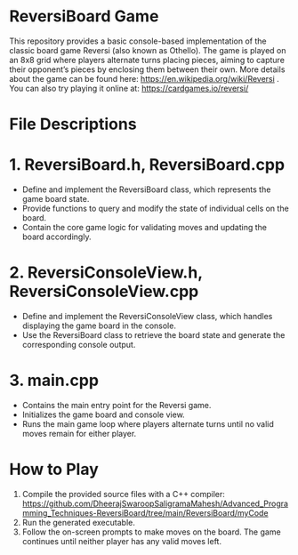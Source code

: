 # ReversiBoard Game
This repository provides a basic console-based implementation of the classic board game Reversi (also known as Othello). The game is played on an 8x8 grid where players alternate turns placing pieces, aiming to capture their opponent’s pieces by enclosing them between their own. More details about the game can be found here: https://en.wikipedia.org/wiki/Reversi
. You can also try playing it online at: https://cardgames.io/reversi/

# File Descriptions
# 1. ReversiBoard.h, ReversiBoard.cpp
- Define and implement the ReversiBoard class, which represents the game board state.
- Provide functions to query and modify the state of individual cells on the board.
- Contain the core game logic for validating moves and updating the board accordingly.

# 2. ReversiConsoleView.h, ReversiConsoleView.cpp
- Define and implement the ReversiConsoleView class, which handles displaying the game board in the console.
- Use the ReversiBoard class to retrieve the board state and generate the corresponding console output.

# 3. main.cpp
- Contains the main entry point for the Reversi game.
- Initializes the game board and console view.
- Runs the main game loop where players alternate turns until no valid moves remain for either player.

# How to Play
1. Compile the provided source files with a C++ compiler: https://github.com/DheerajSwaroopSaligramaMahesh/Advanced_Programming_Techniques-ReversiBoard/tree/main/ReversiBoard/myCode
3. Run the generated executable.
4. Follow the on-screen prompts to make moves on the board. The game continues until neither player has any valid moves left.
